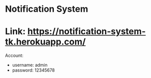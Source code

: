 Notification System
==========================================================
Link: https://notification-system-tk.herokuapp.com/
==========================================================
Account:
- username: admin
- password: 12345678